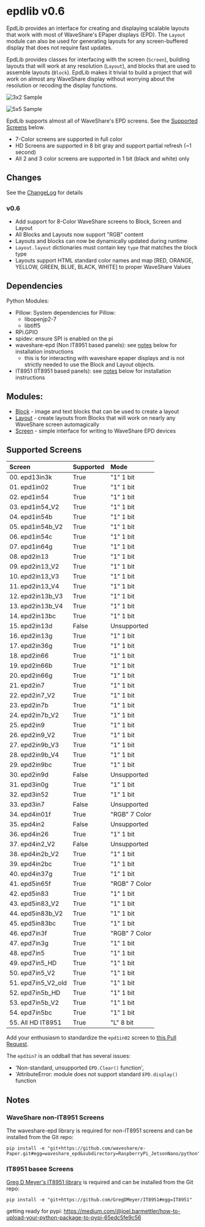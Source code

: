 # epdlib v0.6

EpdLib provides an interface for creating and displaying scalable layouts that work with most of WaveShare's EPaper displays (EPD). The `Layout` module can also be used for generating layouts for any screen-buffered display that does not require fast updates. 

EpdLib provides classes for interfacing with the screen (`Screen`), building layouts that will work at any resolution (`Layout`), and blocks that are used to assemble layouts (`Block`). EpdLib makes it trivial to build a project that will work on almost any WaveShare display without worrying about the resolution or recoding the display functions.

![3x2 Sample](./docs/weather_3x2.png)

![5x5 Sample](./docs/weather_5x5.png)

EpdLib supports almost all of WaveShare's EPD screens. See the [Supported Screens](#supported-screens) below.

* 7-Color screens are supported in full color
* HD Screens are supported in 8 bit gray and support partial refresh (~1 second)
* All 2 and 3 color screens are supported in 1 bit (black and white) only

## Changes

See the [ChangeLog](./changes.md) for details

### v0.6

* Add support for 8-Color WaveShare screens to Block, Screen and Layout
* All Blocks and Layouts now support "RGB" content
* Layouts and blocks can now be dynamically updated during runtime
* `Layout.layout` dictionaries must contain key `type` that matches the block type
* Layouts support HTML standard color names and map [RED, ORANGE, YELLOW, GREEN, BLUE, BLACK, WHITE] to proper WaveShare Values

## Dependencies

Python Modules:
* Pillow: System dependencies for Pillow:
    * libopenjp2-7
    * libtiff5
* RPi.GPIO
* spidev: ensure SPI is enabled on the pi
* waveshare-epd (Non IT8951 based panels): see [notes](#notes) below for installation instructions
    * this is for interacting with waveshare epaper displays and is not strictly needed to use the Block and Layout objects.
* IT8951 (IT8951 based panels): see [notes](#notes) below for installation instructions


## Modules:

* [Block](./docs/Block.md) - image and text blocks that can be used to create a layout
* [Layout](./docs/Layout.md) - create layouts from Blocks that will work on nearly any WaveShare screen automagically
* [Screen](./docs/Screen.md) - simple interface for writing to WaveShare EPD devices

## Supported Screens


|Screen            |Supported      |Mode          |
|:-----------------|:--------------|:-------------|
|00. epd13in3k     |True           |"1" 1 bit     |
|01. epd1in02      |True           |"1" 1 bit     |
|02. epd1in54      |True           |"1" 1 bit     |
|03. epd1in54_V2   |True           |"1" 1 bit     |
|04. epd1in54b     |True           |"1" 1 bit     |
|05. epd1in54b_V2  |True           |"1" 1 bit     |
|06. epd1in54c     |True           |"1" 1 bit     |
|07. epd1in64g     |True           |"1" 1 bit     |
|08. epd2in13      |True           |"1" 1 bit     |
|09. epd2in13_V2   |True           |"1" 1 bit     |
|10. epd2in13_V3   |True           |"1" 1 bit     |
|11. epd2in13_V4   |True           |"1" 1 bit     |
|12. epd2in13b_V3  |True           |"1" 1 bit     |
|13. epd2in13b_V4  |True           |"1" 1 bit     |
|14. epd2in13bc    |True           |"1" 1 bit     |
|15. epd2in13d     |False          |Unsupported   |
|16. epd2in13g     |True           |"1" 1 bit     |
|17. epd2in36g     |True           |"1" 1 bit     |
|18. epd2in66      |True           |"1" 1 bit     |
|19. epd2in66b     |True           |"1" 1 bit     |
|20. epd2in66g     |True           |"1" 1 bit     |
|21. epd2in7       |True           |"1" 1 bit     |
|22. epd2in7_V2    |True           |"1" 1 bit     |
|23. epd2in7b      |True           |"1" 1 bit     |
|24. epd2in7b_V2   |True           |"1" 1 bit     |
|25. epd2in9       |True           |"1" 1 bit     |
|26. epd2in9_V2    |True           |"1" 1 bit     |
|27. epd2in9b_V3   |True           |"1" 1 bit     |
|28. epd2in9b_V4   |True           |"1" 1 bit     |
|29. epd2in9bc     |True           |"1" 1 bit     |
|30. epd2in9d      |False          |Unsupported   |
|31. epd3in0g      |True           |"1" 1 bit     |
|32. epd3in52      |True           |"1" 1 bit     |
|33. epd3in7       |False          |Unsupported   |
|34. epd4in01f     |True           |"RGB" 7 Color |
|35. epd4in2       |False          |Unsupported   |
|36. epd4in26      |True           |"1" 1 bit     |
|37. epd4in2_V2    |False          |Unsupported   |
|38. epd4in2b_V2   |True           |"1" 1 bit     |
|39. epd4in2bc     |True           |"1" 1 bit     |
|40. epd4in37g     |True           |"1" 1 bit     |
|41. epd5in65f     |True           |"RGB" 7 Color |
|42. epd5in83      |True           |"1" 1 bit     |
|43. epd5in83_V2   |True           |"1" 1 bit     |
|44. epd5in83b_V2  |True           |"1" 1 bit     |
|45. epd5in83bc    |True           |"1" 1 bit     |
|46. epd7in3f      |True           |"RGB" 7 Color |
|47. epd7in3g      |True           |"1" 1 bit     |
|48. epd7in5       |True           |"1" 1 bit     |
|49. epd7in5_HD    |True           |"1" 1 bit     |
|50. epd7in5_V2    |True           |"1" 1 bit     |
|51. epd7in5_V2_old|True           |"1" 1 bit     |
|52. epd7in5b_HD   |True           |"1" 1 bit     |
|53. epd7in5b_V2   |True           |"1" 1 bit     |
|54. epd7in5bc     |True           |"1" 1 bit     |
|55. All HD IT8951 |True           |"L" 8 bit     |

Add your enthusiasm to standardize the `epd1in02` screen to [this Pull Request](https://github.com/waveshare/e-Paper/pull/283). 

The `epd3in7` is an oddball that has several issues:

* 'Non-standard, unsupported `EPD.Clear()` function',
* 'AttributeError: module does not support standard `EPD.display()` function

## Notes

### WaveShare non-IT8951 Screens

The waveshare-epd library is required for non-IT8951 screens and can be installed from the Git repo:

```Shell
pip install -e "git+https://github.com/waveshare/e-Paper.git#egg=waveshare_epd&subdirectory=RaspberryPi_JetsonNano/python"
```

### IT8951 basee Screens

[Greg D Meyer's IT8951 library](https://github.com/GregDMeyer/IT8951) is required and can be installed from the Git repo:

```Shell
pip install -e "git+https://github.com/GregDMeyer/IT8951#egg=IT8951"
```


getting ready for pypi:
https://medium.com/@joel.barmettler/how-to-upload-your-python-package-to-pypi-65edc5fe9c56


